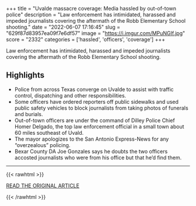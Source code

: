 +++
title = "Uvalde massacre coverage: Media hassled by out-of-town police"
description = "Law enforcement has intimidated, harassed and impeded journalists covering the aftermath of the Robb Elementary School shooting."
date = "2022-06-07 17:16:45"
slug = "629f87d83957ea09f7e6df57"
image = "https://i.imgur.com/MPuNGIf.jpg"
score = "2332"
categories = ['hassled', 'officers', 'coverage']
+++

Law enforcement has intimidated, harassed and impeded journalists covering the aftermath of the Robb Elementary School shooting.

## Highlights

- Police from across Texas converge on Uvalde to assist with traffic control, dispatching and other responsibilities.
- Some officers have ordered reporters off public sidewalks and used public safety vehicles to block journalists from taking photos of funerals and burials.
- Out-of-town officers are under the command of Dilley Police Chief Homer Delgado, the top law enforcement official in a small town about 60 miles southeast of Uvald.
- The mayor apologizes to the San Antonio Express-News for any “overzealous” policing.
- Bexar County DA Joe Gonzales says he doubts the two officers accosted journalists who were from his office but that he’d find them.

---

{{< rawhtml >}}
  <p class="article-category">
    <a target="_blank" href="https://www.expressnews.com/news/local/article/That-seems-overboard-out-of-town-police-17223628.php">READ THE ORIGINAL ARTICLE</a>
  </p>
{{< /rawhtml >}}

